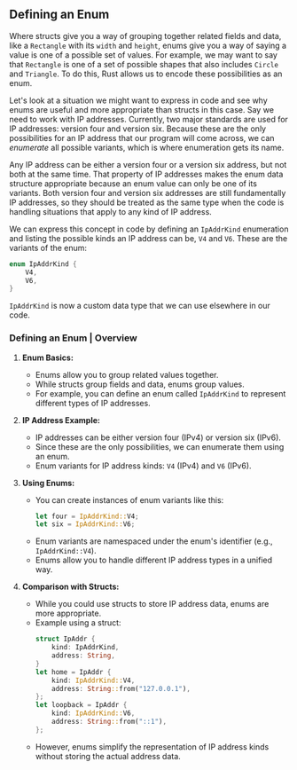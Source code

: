 ## Defining an Enum

Where structs give you a way of grouping together related fields and data, like a `Rectangle` with its `width` and `height`, enums give you a way of saying a value is one of a possible set of values. For example, we may want to say that `Rectangle` is one of a set of possible shapes that also includes `Circle` and `Triangle`. To do this, Rust allows us to encode these possibilities as an enum.

Let's look at a situation we might want to express in code and see why enums are useful and more appropriate than structs in this case. Say we need to work with IP addresses. Currently, two major standards are used for IP addresses: version four and version six. Because these are the only possibilities for an IP address that our program will come across, we can *enumerate* all possible variants, which is where enumeration gets its name.

Any IP address can be either a version four or a version six address, but not both at the same time. That property of IP addresses makes the enum data structure appropriate because an enum value can only be one of its variants. Both version four and version six addresses are still fundamentally IP addresses, so they should be treated as the same type when the code is handling situations that apply to any kind of IP address.

We can express this concept in code by defining an `IpAddrKind` enumeration and listing the possible kinds an IP address can be, `V4` and `V6`. These are the variants of the enum:

```rust
enum IpAddrKind {
    V4,
    V6,
}
```

`IpAddrKind` is now a custom data type that we can use elsewhere in our code.

### Defining an Enum | Overview

1. **Enum Basics:**
   - Enums allow you to group related values together.
   - While structs group fields and data, enums group values.
   - For example, you can define an enum called `IpAddrKind` to represent different types of IP addresses.

2. **IP Address Example:**
   - IP addresses can be either version four (IPv4) or version six (IPv6).
   - Since these are the only possibilities, we can enumerate them using an enum.
   - Enum variants for IP address kinds: `V4` (IPv4) and `V6` (IPv6).

3. **Using Enums:**
   - You can create instances of enum variants like this:
     ```rust
     let four = IpAddrKind::V4;
     let six = IpAddrKind::V6;
     ```
   - Enum variants are namespaced under the enum's identifier (e.g., `IpAddrKind::V4`).
   - Enums allow you to handle different IP address types in a unified way.

4. **Comparison with Structs:**
   - While you could use structs to store IP address data, enums are more appropriate.
   - Example using a struct:
     ```rust
     struct IpAddr {
         kind: IpAddrKind,
         address: String,
     }
     let home = IpAddr {
         kind: IpAddrKind::V4,
         address: String::from("127.0.0.1"),
     };
     let loopback = IpAddr {
         kind: IpAddrKind::V6,
         address: String::from("::1"),
     };
     ```
   - However, enums simplify the representation of IP address kinds without storing the actual address data.

